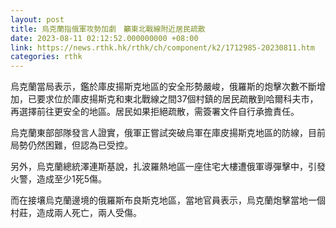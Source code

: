 ```yaml
---
layout: post
title: 烏克蘭指俄軍攻勢加劇　籲東北戰線附近居民疏散
date: 2023-08-11 02:12:52.000000000 +08:00
link: https://news.rthk.hk/rthk/ch/component/k2/1712985-20230811.htm
categories: rthk
---
```


烏克蘭當局表示，鑑於庫皮揚斯克地區的安全形勢嚴峻，俄羅斯的炮擊次數不斷增加，已要求位於庫皮揚斯克和東北戰線之間37個村鎮的居民疏散到哈爾科夫市，再選擇前往更安全的地區。居民如果拒絕疏散，需簽署文件自行承擔責任。

烏克蘭東部部隊發言人證實，俄軍正嘗試突破烏軍在庫皮揚斯克地區的防線，目前局勢仍然困難，但認為已受控。

另外，烏克蘭總統澤連斯基說，扎波羅熱地區一座住宅大樓遭俄軍導彈擊中，引發火警，造成至少1死5傷。

而在接壤烏克蘭邊境的俄羅斯布良斯克地區，當地官員表示，烏克蘭炮擊當地一個村莊，造成兩人死亡，兩人受傷。
